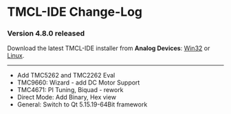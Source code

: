 # TMCL-IDE Change-Log

### Version 4.8.0 released
[1]: https://www.analog.com/en/resources/evaluation-hardware-and-software/software/software-download.html?swpart=SD_0GC9QOH
[2]: https://www.analog.com/en/resources/evaluation-hardware-and-software/software/software-download.html?swpart=SD_HBRJGDT
Download the latest TMCL-IDE installer from **Analog Devices**: [Win32][1] or [Linux][2].      

---

* Add TMC5262 and TMC2262 Eval
* TMC9660: Wizard - add DC Motor Support
* TMC4671: PI Tuning, Biquad - rework
* Direct Mode: Add Binary, Hex view
* General: Switch to Qt 5.15.19-64Bit framework


<!--  <i>

# First Level Heading

Paragraph.

## Second Level Heading

Paragraph.

- bullet
+ other bullet
* another bullet
    * child bullet

1. ordered
2. next ordered

### Third Level Heading

Some *italic* and **bold** text and `inline code`.

An empty line starts a new paragraph.

Use two spaces at the end  
to force a line break.

A horizontal ruler follows:

---

Add links inline like [this link to the Qt homepage](https://www.qt.io),
or with a reference like [this other link to the Qt homepage][1].

    Add code blocks with
    four spaces at the front.

> A blockquote
> starts with >
>
> and has the same paragraph rules as normal text.

First Level Heading in Alternate Style
======================================

Paragraph.

Second Level Heading in Alternate Style
---------------------------------------

Paragraph.

[1]: https://www.qt.io

-->
